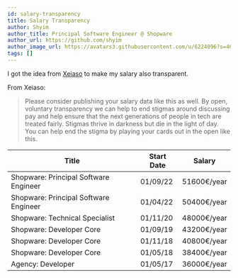 ```yaml
---
id: salary-transparency
title: Salary Transparency
author: Shyim
author_title: Principal Software Engineer @ Shopware
author_url: https://github.com/shyim
author_image_url: https://avatars3.githubusercontent.com/u/6224096?s=460&u=18be3a2d46f07dd42fc2b6dee9b4b9b68bca28d2&v=4
tags: []
---
```


I got the idea from [Xeiaso](https://xeiaso.net/salary-transparency) to make my salary also transparent. 

From Xeiaso:

> Please consider publishing your salary data like this as well. By open, voluntary transparency we can help to end stigmas around discussing pay and help ensure that the next generations of people in tech are treated fairly. Stigmas thrive in darkness but die in the light of day. You can help end the stigma by playing your cards out in the open like this.

| Title                                 | Start Date | Salary      |
| ------------------------------------- | ---------- | ----------- |
| Shopware: Principal Software Engineer | 01/09/22   | 51600€/year |
| Shopware: Principal Software Engineer | 01/04/22   | 50400€/year |
| Shopware: Technical Specialist        | 01/11/20   | 48000€/year |
| Shopware: Developer Core              | 01/09/19   | 43200€/year |
| Shopware: Developer Core              | 01/11/18   | 40800€/year |
| Shopware: Developer Core              | 01/05/18   | 38400€/year |
| Agency: Developer                     | 01/05/17   | 36000€/year |

